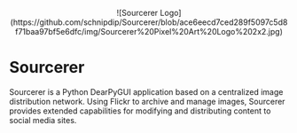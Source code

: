 <p align="center">
![Sourcerer Logo](https://github.com/schnipdip/Sourcerer/blob/ace6eecd7ced289f5097c5d8f71baa97bf5e6dfc/img/Sourcerer%20Pixel%20Art%20Logo%202x2.jpg)
</p>

# Sourcerer
Sourcerer is a Python DearPyGUI application based on a centralized image distribution network. Using Flickr to archive and manage images, Sourcerer provides extended capabilities for modifying and distributing content to social media sites.
